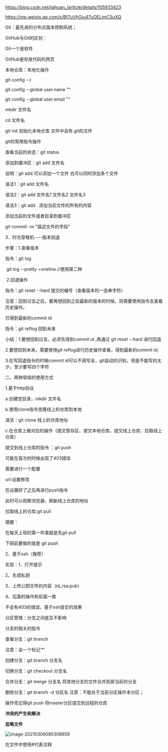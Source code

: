 https://blog.csdn.net/jiahuan_/article/details/105933423

https://mp.weixin.qq.com/s/Bf7uVhGiu47uOELjmC5uXQ

Git：最先进的分布式版本控制系统；

GitHub与Git的区别：

Git一个是软件

GitHub是存放代码的网页



本地仓库：本地化操作

git config --l

git config --global user.name ""

git config --global user.email ""



mkdir 文件名  

cd 文件名



git init 初始化本地仓库   文件中会有.git的文件





git的常用指令操作

查看当前的状态：git status 

添加到缓冲区：git add 文件名

说明：git add 可以添加一个文件 也可以同时添加多个文件

语法1：git add 文件名 

语法2：git add 文件名1 文件名2 文件名3

语法3：git add . 添加当前文件的所有的内容

添加当前的文件或者目录到缓冲区



git commit -m "描述文件的字段"





3、时光穿梭机----版本回退

步骤：1.查看版本

指令：git log 

​       	git log --pretty =oneline  //使用第二种

​			2.回退操作

指令：git reset --hard 提交的编号（查看版本的一连串字符）



注意：回到过去之后，要再想回到之前最新的版本的时候，则需要使用指令去查看历史操作。

已得到最新的commit id

指令：git reflog    回到未来

小结：1.要想回到过去，必须先得到commit id ,再通过 git reset --hard 进行回退

2.要想回到未来，需要使用git reflog进行历史操作查看，得到最新的commit id;

3.在写回退指令的时候commit id可以不用写全，git自动的识别，但是不能写的太少，至少要写四个字符



二、两种常规的使用方式

1.基于http协议

a.创建空目录，mkdir  文件名



b.使用clone指令克隆线上的仓库到本地

语法：git clone 线上的仓库地址



c.在仓库上做对应的操作（提交暂存区、提交本地仓库、提交线上仓库、拉取线上仓库）

提交到线上仓库的指令 ：git push



可能在首次的时候出现了403错误

需要进行一个配置

url:设置修改

在设置好了之后再进行push指令

此时可以观察浏览器、刷新线上仓库的地址





拉取线上的仓库:git  pull



提醒：

 在每天上班的第一件事就是先git pull 

下班前要做的就是 git push



2、基于ssh（推荐）

实现：1、打开提示

2、生成私钥

3、上传公钥文件的内容（id_rsa.pub）

4、后面的操作和前面一致

不会有403的错误，基于ssh提交的效果







分区管理：分支之间是互不影响

分支的相关的指令

查看分支：git branch

注意：会一个标记’*‘

创建分支：git branch 分支名

切换分支：git checkout 分支名   

合并分支：git  merge  分支名  将其他分支的文件合并到房当前的分支

删除分支：git branch -d 分区名 注意：不能处于当前分区操作本分区；

操作完记得git push  将master分区提交到远程的仓库





**冲突的产生和解决**







**忽略文件**

![image-20210306085308659](C:\Users\hasee\AppData\Roaming\Typora\typora-user-images\image-20210306085308659.png)

在文件中使用#代表注释